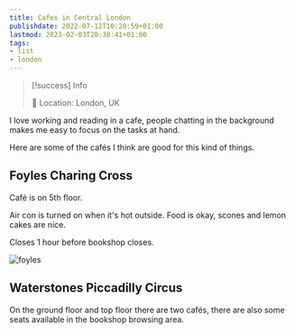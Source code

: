 ```yaml
---
title: Cafes in Central London
publishdate: 2022-07-12T10:28:59+01:00
lastmod: 2023-02-03T20:38:41+01:00
tags: 
- list
- london
---
```






> [!success] Info 
 > 
 > 📌 Location: London, UK <br> 

I love working and reading in a cafe, people chatting in the background makes me easy to focus on the tasks at hand.

Here are some of the cafés I think are good for this kind of things.



## Foyles Charing Cross



Café is on 5th floor.



Air con is turned on when it's hot outside. Food is okay, scones and lemon cakes are nice.



Closes 1 hour before bookshop closes.



![foyles](https://leafi.co.uk/sites/default/files/styles/slideshowbreakpoints_theme_fusion_starter_wide_1x/public/Foyles_picture_web.jpg?itok=r5ptyv7E)



## Waterstones Piccadilly Circus



On the ground floor and top floor there are two cafés, there are also some seats available in the bookshop browsing area. 





